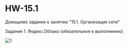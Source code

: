 # HW-15.1

Домашнее задание к занятию "15.1. Организация сети"

Задание 1. Яндекс.Облако (обязательное к выполнению)



![1]([(https://github.com/olegrovenskiy/HW-15.1/blob/main/1.png)])




